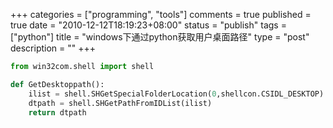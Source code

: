 +++
categories = ["programming", "tools"]
comments = true
published = true
date = "2010-12-12T18:19:23+08:00"
status = "publish"
tags = ["python"]
title = "windows下通过python获取用户桌面路径"
type = "post"
description = ""
+++


```python
from win32com.shell import shell

def GetDesktoppath():
    ilist = shell.SHGetSpecialFolderLocation(0,shellcon.CSIDL_DESKTOP)
    dtpath = shell.SHGetPathFromIDList(ilist)
    return dtpath
```
<!--more-->